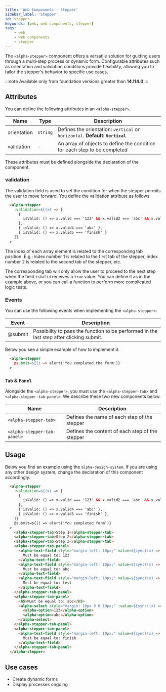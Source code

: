 ```yaml
---
title: 'Web Components - Stepper'
sidebar_label: 'Stepper'
id: stepper
keywords: [web, web components, stepper]
tags:
    - web
    - web components
    - stepper
---
```


The `<alpha-stepper>` component offers a versatile solution for guiding users through a multi-step process or dynamic form. Configurable attributes such as orientation and validation conditions provide flexibility, allowing you to tailor the stepper's behavior to specific use cases. 

:::note
Available only from foundation versions greater than **14.114.0**
:::

## Attributes

You can define the following attributes in an `<alpha-stepper>`.

| Name        | Type      | Description                                                   |
|-------------|-----------|---------------------------------------------------------------|
| orientation | `string`  | Defines the orientation: `vertical` or `horizontal`. **Default: `Vertical`**            |
| validation  | - | An array of objects to define the condition for each step to be completed |

These attributes must be defined alongside the declaration of the component.

### validation

The validation field is used to set the condition for when the stepper permits the user to move forward. You define the validation attribute as follows:

```html title="validation"
  <alpha-stepper
    :validation=${(x) => [
      {
        isValid: () => x.valid === '123' && x.valid2 === 'abc' && x.valid3 === 'test',
      },
      { isValid: () => x.valid4 === 'abc' },
      { isValid: () => x.valid5 === 'finish' }
    ]}
  >
```

The index of each array element is related to the corresponding tab position. E.g.: index number 1 is related to the first tab of the stepper, index number 2 is related to the second tab of the stepper, etc.

The corresponding tab will only allow the user to proceed to the next step when the field `isValid` receives a `true` value. You can define it as in the example above, or you can call a function to perform more complicated logic tests. 

### Events

You can use the following events when implementing the `<alpha-stepper>`:

|Event | Description |
|------|-------------|
| @submit | Possibility to pass the function to be performed in the last step after clicking submit. |

Below you see a simple example of how to implement it.

```html
  <alpha-stepper
    @submit=${() => alert('You completed the form')}
  >
```

### `Tab` & `Panel`

Alongside the `<alpha-stepper>`, you must use the `<alpha-stepper-tab>` and `<alpha-stepper-tab-panel>`. We describe these two new components below.

| Name | Description |
|------|-------------|
|`<alpha-stepper-tab>` | Defines the name of each step of the stepper |
|`<alpha-stepper-tab-panel>` | Defines the content of each step of the stepper |


## Usage
Below you find an example using the `alpha-design-system`. If you are using any other design system, change the declaration
of this component accordingly.

```html title="Stepper"
  <alpha-stepper
    :validation=${(x) => [
      {
        isValid: () => x.valid === '123' && x.valid2 === 'abc' && x.valid3 === 'test',
      },
      { isValid: () => x.valid4 === 'abc' },
      { isValid: () => x.valid5 === 'finish' },
    ]}
    @submit=${() => alert('You completed form')}
  >
    <alpha-stepper-tab>Step 1</alpha-stepper-tab>
    <alpha-stepper-tab>Step 2</alpha-stepper-tab>
    <alpha-stepper-tab>Step 3</alpha-stepper-tab>
    <alpha-stepper-tab-panel>
      <alpha-text-field style="margin-left: 10px;" value=${sync((x) => x.valid)}>
        Must be equal to: 123
      </alpha-text-field>
      <alpha-text-field style="margin-left: 10px;" value=${sync((x) => x.valid2)}>
        Must be equal to: abc
      </alpha-text-field>
      <alpha-text-field style="margin-left: 10px;" value=${sync((x) => x.valid3)}>
        Must be equal to: test
      </alpha-text-field>
    </alpha-stepper-tab-panel>
    <alpha-stepper-tab-panel>
      <h5>Must be equal to: abc</h5>
      <alpha-select style="margin: 10px 0 0 10px;" :value=${sync((x) => x.valid4)}>
        <alpha-option>123</alpha-option>
        <alpha-option>abc</alpha-option>
      </alpha-select>
    </alpha-stepper-tab-panel>
    <alpha-stepper-tab-panel>
      <alpha-text-field style="margin-left: 10px;" value=${sync((x) => x.valid5)}>
        Must be equal to: finish
      </alpha-text-field>
    </alpha-stepper-tab-panel>
  </alpha-stepper>
```

## Use cases

- Create dynamic forms
- Display processes ongoing
